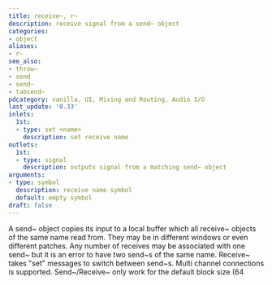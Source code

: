 ```yaml
---
title: receive~, r~
description: receive signal from a send~ object
categories:
- object
aliases:
- r~
see_also:
- throw~
- send
- send~
- tabsend~
pdcategory: vanilla, UI, Mixing and Routing, Audio I/O
last_update: '0.33'
inlets:
  1st:
  - type: set <name>
    description: set receive name
outlets:
  1st:
  - type: signal
    description: outputs signal from a matching send~ object
arguments:
- type: symbol
  description: receive name symbol 
  default: empty symbol
draft: false
---
```

A send~ object copies its input to a local buffer which all receive~ objects of the same name read from. They may be in different windows or even different patches. Any number of receives may be associated with one send~ but it is an error to have two send~s of the same name. Receive~ takes "set" messages to switch between send~s.
Multi channel connections is supported.
Send~/Receive~ only work for the default block size (64
